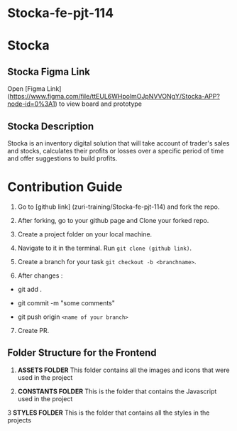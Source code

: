 # Stocka-fe-pjt-114

# Stocka

## Stocka Figma Link
   
   Open [Figma Link] (https://www.figma.com/file/ttEUL6WHpolmOJpNVVONgY/Stocka-APP?node-id=0%3A1) to view board and prototype

## Stocka Description

Stocka is an inventory digital solution that will take account of trader's sales and stocks, calculates their profits or losses over a specific period of time and offer suggestions to build profits.

# Contribution Guide

1. Go to [github link] (zuri-training/Stocka-fe-pjt-114) and fork the repo.

2. After forking, go to your github page and Clone your forked repo. 

3. Create a project folder on your local machine. 

4. Navigate to it in the terminal. Run `git clone (github link)`.

5. Create a branch for your task `git checkout -b <branchname>`.

6. After changes : 

- git add .

- git commit  -m "some comments"

- git push origin `<name of your branch>`

7. Create PR.
   
## Folder Structure for the Frontend

1. **ASSETS FOLDER**
    This folder contains all the images and icons that were used in the project
    
2. **CONSTANTS FOLDER**
    This is the folder that contains the Javascript used in the project
    
3 **STYLES FOLDER**
    This is the folder that  contains all the styles in the projects



